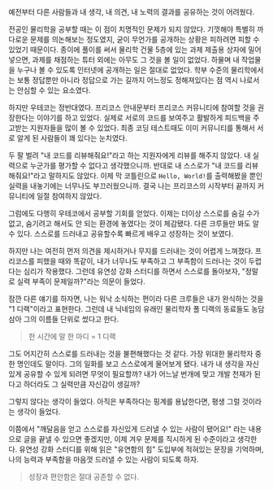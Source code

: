 예전부터 다른 사람들과 내 생각, 내 의견, 내 노력의 결과를 공유하는 것이 어려웠다.

전공인 물리학을 공부할 때는 이 점이 치명적인 문제가 되지 않았다. 기껏해야 특별히 까다로운 문제를 의논해보는 정도였지, 굳이 무언가를 공개하는 상황은 피하려면 피할 수 있었기 때문이다. 종이에 풀이를 써서 물리학 건물 5층에 있는 과제 제출용 상자에 밀어넣으면, 과제를 채점하는 튜터 외에는 아무도 그 것을 볼 일이 없었다. 하물며 내 작업물을 누구나 볼 수 있도록 인터넷에 공개하는 일은 절대로 없었다. 학부 수준의 물리학에서는 보통 정답뿐만 아니라 정답으로 가는 길까지 어느정도 정해져있다는 점 역시 나로서는 안심할 수 있는 요소였다.

하지만 우테코는 정반대였다. 프리코스 안내문부터 프리코스 커뮤니티에 참여할 것을 권장한다는 이야기를 하고 있었다. 실제로 서로의 코드를 보여주고 활발하게 피드백을 주고받는 지원자들을 많이 볼 수 있었다. 최종 코딩 테스트때도 이미 커뮤니티를 통해서 서로 알게 된 사람들이 꽤 있다는 눈치였다.

두 팔 벌려 "내 코드를 리뷰해줘요!"라고 하는 지원자에게 리뷰를 해주지 않았다. 내 실력으로 누군가를 평가할 수 없다고 생각했으니까. 반대로 내 스스로가 "내 코드를 리뷰해줘요!"라고 말하지도 않았다. 이제 막 코틀린으로 `Hello, World!`를 출력해봤을 뿐인 실력을 내놓기에는 너무나도 부끄러웠으니까. 결국 나는 프리코스의 시작부터 끝까지 커뮤니티에 일절 참여하지 않았다.

그럼에도 다행히 우테코에서 공부할 기회를 얻었다. 이제는 더이상 스스로를 숨길 수가 없고, 숨기려고 해서도 안 되는 환경에 놓였다는 것이 체감됐다. 다른 크루들만 봐도 알 수 있다. 스스로를 드러내고 공유할수록 빠르게 배우고 성장하는 것이 보였다.

하지만 나는 여전히 먼저 의견을 제시하거나 무지를 드러내는 것이 어렵게 느껴졌다. 프리코스를 피했을 때와 똑같이, 내가 너무나도 부족하고 그 부족함이 드러나는 것이 두렵다는 심리가 작용했다. 그런데 유연성 강화 스터디를 하면서 스스로를 돌아보자, "정말로 실력 부족이 문제일까?"라는 의문이 들었다.

잠깐 다른 얘기를 하자면, 나는 워낙 소식하는 편이라 다른 크루들은 내가 완식하는 것을 "1 디랙"이라고 표현한다. 그런데 내 닉네임의 유래인 물리학자 폴 디랙의 동료들도 농담 삼아 그의 이름들 단위로 썼다고 한다.

> 한 시간에 말 한 마디 = 1 디랙

그도 어지간히 스스로를 드러내는 것을 불편해했다는 것 같다. 가장 위대한 물리학자 중 한 명인데도 말이다. 그의 일화를 보고 스스로에게 물어보게 됐다. 내가 내 생각을 자신있게 공유할 수 있게 되려면 무엇이 필요할까? 내가 어느날 번개에 맞고 개발 천재가 된다고 하더라도 그 실력만큼 자신감이 생길까?

그렇지 않다는 생각이 들었다. 아직은 부족하다는 핑계를 용납한다면, 평생 그럴 것이라는 생각이 들었다.

이쯤에서 "깨달음을 얻고 스스로를 자신있게 드러낼 수 있는 사람이 됐어요!" 라는 내용으로 글을 끝낼 수 있으면 좋겠지만, 이제 겨우 문제를 직시하게 된 수준이라고 생각한다. 유연성 강화 스터디를 위해 읽은 "유연함의 힘" 도입부에 적혀있는 문장을 기억하며, 나의 능력과 부족함을 마음껏 드러낼 수 있는 사람이 되도록 하자.

> 성장과 편안함은 절대 공존할 수 없다.
